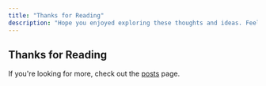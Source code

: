 ```yaml
---
title: "Thanks for Reading"
description: "Hope you enjoyed exploring these thoughts and ideas. Feel free to connect with me through the links above or check out more posts."
---
```

## Thanks for Reading

If you're looking for more, check out the [posts](/posts) page.